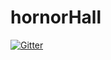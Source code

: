 # hornorHall
[![Gitter](https://badges.gitter.im/eHornorRoom/Lobby.svg)](https://gitter.im/eHornorRoom/Lobby?utm_source=badge&utm_medium=badge&utm_campaign=pr-badge&utm_content=body_badge)
